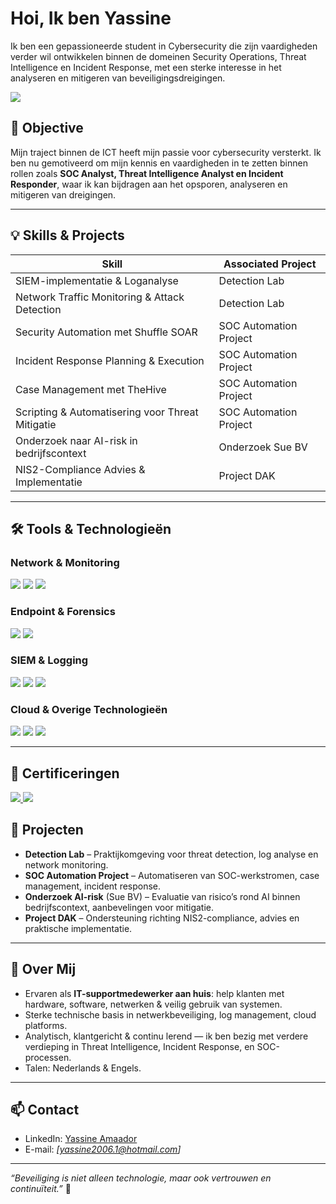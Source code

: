 # Hoi, Ik ben Yassine 
Ik ben een gepassioneerde student in Cybersecurity die zijn vaardigheden verder wil ontwikkelen binnen de domeinen Security Operations, Threat Intelligence en Incident Response, met een sterke interesse in het analyseren en mitigeren van beveiligingsdreigingen. 

<a href="https://www.linkedin.com/in/yassine-amaador-8bb509347/" target="_blank">
    <img src="https://img.shields.io/badge/-LinkedIn-0072b1?&style=for-the-badge&logo=linkedin&logoColor=white" />
</a>


## 🎯 Objective  
Mijn traject binnen de ICT heeft mijn passie voor cybersecurity versterkt. Ik ben nu gemotiveerd om mijn kennis en vaardigheden in te zetten binnen rollen zoals **SOC Analyst, Threat Intelligence Analyst en Incident Responder**, waar ik kan bijdragen aan het opsporen, analyseren en mitigeren van dreigingen.

---

## 💡 Skills & Projects

| Skill                                           | Associated Project                                                                 |
|--------------------------------------------------|-------------------------------------------------------------------------------------|
| SIEM-implementatie & Loganalyse                  | Detection Lab                                                                      |
| Network Traffic Monitoring & Attack Detection     | Detection Lab                                                                      |
| Security Automation met Shuffle SOAR              | SOC Automation Project                                                             |
| Incident Response Planning & Execution            | SOC Automation Project                                                             |
| Case Management met TheHive                      | SOC Automation Project                                                             |
| Scripting & Automatisering voor Threat Mitigatie  | SOC Automation Project                                                             |
| Onderzoek naar AI-risk in bedrijfscontext         | Onderzoek Sue BV                                                                   |
| NIS2-Compliance Advies & Implementatie           | Project DAK                                                                         |

---

## 🛠️ Tools & Technologieën

### Network & Monitoring
<div>
    <img src="https://img.shields.io/badge/-Wireshark-1679A7?&style=for-the-badge&logo=Wireshark&logoColor=white" />
    <img src="https://img.shields.io/badge/-Suricata-EF3B2D?&style=for-the-badge&logo=Suricata&logoColor=white" />
    <img src="https://img.shields.io/badge/-Zeek-777BB4?&style=for-the-badge&logo=Zeek&logoColor=white" />
</div>

### Endpoint & Forensics
<div>
    <img src="https://img.shields.io/badge/-Microsoft_Defender_for_Endpoint-00A4EF?&style=for-the-badge&logo=Microsoft&logoColor=white" />
    <img src="https://img.shields.io/badge/-Velociraptor-4B275F?&style=for-the-badge&logo=Velociraptor&logoColor=white" />
</div>

### SIEM & Logging
<div>
    <img src="https://img.shields.io/badge/-Microsoft_Sentinel-0078D4?&style=for-the-badge&logo=Microsoft&logoColor=white" />
    <img src="https://img.shields.io/badge/-Splunk-000000?&style=for-the-badge&logo=Splunk&logoColor=white" />
    <img src="https://img.shields.io/badge/-Elastic-005571?&style=for-the-badge&logo=Elastic&logoColor=white" />
</div>

### Cloud & Overige Technologieën
<div>
    <img src="https://img.shields.io/badge/-Microsoft_Azure-0089D6?&style=for-the-badge&logo=Microsoft&logoColor=white" />
    <img src="https://img.shields.io/badge/-Docker-2496ED?&style=for-the-badge&logo=Docker&logoColor=white" />
    <img src="https://img.shields.io/badge/-Linux-000000?&style=for-the-badge&logo=Linux&logoColor=white" />
</div>

---

## 📜 Certificeringen

<div>
    <a href="https://www.credly.com/badges/bea0a800-c4cd-4390-9504-fb05968bfd56/linked_in_profile" target="_blank">
        <img src="https://img.shields.io/badge/-Cisco_CyberOps_Associate-005C97?&style=for-the-badge&logo=Cisco&logoColor=white" />
    </a>
    <a href="https://www.credly.com/badges/4961ee24-dfe5-4f1d-982a-c92ec97287bc/linked_in_profile" target="_blank">
        <img src="https://img.shields.io/badge/-Microsoft_Azure_Fundamentals-0089D6?&style=for-the-badge&logo=Microsoft&logoColor=white" />
    </a>
</div>


## 🔧 Projecten

- **Detection Lab** – Praktijkomgeving voor threat detection, log analyse en network monitoring.  
- **SOC Automation Project** – Automatiseren van SOC-werkstromen, case management, incident response.  
- **Onderzoek AI-risk** (Sue BV) – Evaluatie van risico’s rond AI binnen bedrijfscontext, aanbevelingen voor mitigatie.  
- **Project DAK** – Ondersteuning richting NIS2-compliance, advies en praktische implementatie.

---

## 🌱 Over Mij

- Ervaren als **IT-supportmedewerker aan huis**: help klanten met hardware, software, netwerken & veilig gebruik van systemen.  
- Sterke technische basis in netwerkbeveiliging, log management, cloud platforms.  
- Analytisch, klantgericht & continu lerend — ik ben bezig met verdere verdieping in Threat Intelligence, Incident Response, en SOC-processen.  
- Talen: Nederlands & Engels.  

---

## 📫 Contact

- LinkedIn: [Yassine Amaador](https://www.linkedin.com/in/yassine-amaador-8bb509347/)  
- E-mail: *[yassine2006.1@hotmail.com]*  

---

*“Beveiliging is niet alleen technologie, maar ook vertrouwen en continuïteit.”* 🚀  

